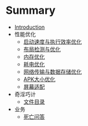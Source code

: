 # Summary

* [Introduction](README.md)
* 性能优化
    * [启动速度与执行效率优化](性能优化/启动速度与执行效率优化.md)
    * [布局检测与优化](性能优化/布局检测与优化.md)
    * [内存优化](性能优化/内存优化.md)
    * [耗电优化](性能优化/耗电优化.md)
    * [网络传输与数据存储优化](性能优化/网络传输与数据存储优化.md)
    * [APK大小优化](性能优化/APK大小优化.md)
    * [屏幕适配](性能优化/屏幕适配.md)
* 奇淫巧计
    * [文件目录](奇淫巧计/文件目录.md)
* 业务
    * [死亡问答](业务/死亡问答.md)

